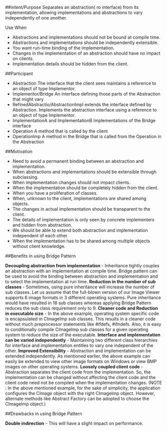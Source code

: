 ##intent/Purpose
Separates an abstraction( ro interface) from its implementation, allowing implementations and abstractions to vary independently of one another.

Use When
+	Abstractions and implementations should not be bound at compile time.
+	Abstractions and implementations should be independently extensible.
+	You want run-time binding of the implementation.
+	Changes in the implementation of an abstraction should have no impact on clients.
+	Implementation details should be hidden from the client.

##Participant

+	Abstraction
		The interface that the client sees
		maintains a reference to an object of type Implementor.
+	Implementor/Bridge
		An interface defining those parts of the Abstraction that might vary
+	RefinedAbstractio/AbstractionImpl
		extends the interface defined by Abstraction.
		Implements the abstraction interface using a reference to an object of type Implementor.
+	ImplementationA and ImplementationB
		Implementations of the Bridge interface
+	Operation
		A method that is called by the client
+	OperationImp
		A method in the Bridge that is called from the Operation in the Abstraction

##Motivation
 
+	Need to avoid a permanent binding between an abstraction and implementation.
+	When abstractions and implementations should be extensible through subclassing.
+	When implementation changes should not impact clients.
+	When the implementation should be completely hidden from the client.
+	When you have a proliferation of classes.
+	When, unknown to the client, implementations are shared among objects.
+	The changes in actual implementation should be transparent to the client.
+	The details of implementation is only seen by concrete implementers and hidden from abstraction.
+	We should be able to extend both abstraction and implementation independent of each other.
+	When the implementation has to be shared among multiple objects without client knowledge.

##Benefits in using Bridge Pattern

**Decoupling abstraction from implementation** - Inheritance tightly couples an abstraction with an implementation at compile time. Bridge pattern can be used to avoid the binding between abstraction and implementation and to select the implementation at run time.
**Reduction in the number of sub classes** - Sometimes, using pure inheritance will increase the number of sub classes. Let us assume that the full-blown version of our Image Viewer supports 6 image formats in 3 different operating systems. Pure inheritance would have resulted in 18 sub classes whereas applying Bridge Pattern reduces the sub class requirement only to 9.
**Cleaner code and Reduction in executable size** - In the above example, operating system specific code is encapsulated in CImageImp sub classes. This results in a cleaner code without much preprocessor statements like #ifdefs, #ifndefs. Also, it is easy to conditionally compile CImageImp sub classes for a given operating system to reduce the size of the executable.
**Interface and implementation can be varied independently** - Maintaining two different class hierarchies for interface and implementation entitles to vary one independent of the other.
**Improved Extensibility** - Abstraction and implementation can be extended independently. As mentioned earlier, the above example can easily be extended to view other image formats on Windows or view BMP images on other operating systems.
**Loosely coupled client code** - Abstraction separates the client code from the implementation. So, the implementation can be changed without affecting the client code and the client code need not be compiled when the implementation changes. (NOTE : In the above mentioned example, for the sake of simplicity, the application configures the CImage object with the right CImageImp object. However, alternate methods like Abstract Factory can be adopted to choose the CImageImp object.)

##Drawbacks in using Bridge Pattern

**Double indirection** - This will have a slight impact on performance.
